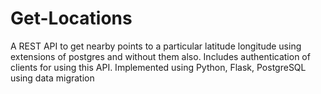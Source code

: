 # Get-Locations
A REST API to get nearby points to a particular latitude longitude using extensions of postgres and without them also. 
Includes authentication of clients for using this API.
Implemented using Python, Flask, PostgreSQL using data migration